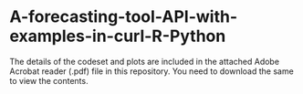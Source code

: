 # A-forecasting-tool-API-with-examples-in-curl-R-Python

The details of the codeset and plots are included in the attached Adobe Acrobat reader (.pdf) file in this repository. 
You need to download the same to view the contents.
